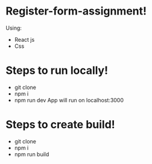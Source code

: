# Register-form-assignment!

Using:

- React js
- Css

# Steps to run locally!

- git clone <repo-name>
- npm i
- npm run dev
  App will run on localhost:3000

# Steps to create build!

- git clone <repo-name>
- npm i
- npm run build
